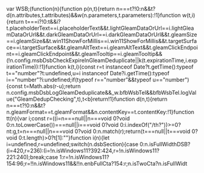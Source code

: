 var WSB;(function(n){function p(n,t){return n===t?!0:n&&t?d(n.attributes,t.attributes)&&w(n.parameters,t.parameters):!1}function w(t,i){return t===i?!0:t&&i?t.placeholderText==i.placeholderText&&t.lightGleamDataOrUrl==i.lightGleamDataOrUrl&&t.darkGleamDataOrUrl==i.darkGleamDataOrUrl&&t.gleamSize==i.gleamSize&&t.win11ShowForMillis==i.win11ShowForMillis&&t.targetSurface==i.targetSurface&&t.gleamAltText==i.gleamAltText&&t.gleamClickEndpoint==i.gleamClickEndpoint&&t.gleamTooltip==i.gleamTooltip&&(!n.config.msbDsbCheckExpireInGleamDeduplicate||k(t.expirationTime,i.expirationTime)):!1}function k(t,i){const r=t instanceof Date?t.getTime():typeof t=="number"?t:undefined,u=i instanceof Date?i.getTime():typeof i=="number"?i:undefined;if(typeof r=="number"&&typeof u=="number"){const t=Math.abs(r-u);return n.config.msbDsbLogGleamDeduplicate&&_w.bfbWsbTel&&bfbWsbTel.logValue("GleamDedupChecking",t),t<b}return!1}function d(n,t){return n===t?!0:n&&t?n.gleamFormat==t.gleamFormat&&n.contentKey==t.contentKey:!1}function tt(n){var i;const r=((i=n===null||n===void 0?void 0:n.toLowerCase())===null||i===void 0?void 0:i.indexOf("/th?"))>=0?nt:g,t=n===null||n===void 0?void 0:n.match(r);return(t===null||t===void 0?void 0:t.length)>0?t[1]:""}function i(n){let i=undefined,r=undefined;switch(n.dsbSection){case 0:n.isFullWidthDSB?(i=420,r=236):(i=!n.isWindows11?392:424,r=!n.isWindows11?221:240);break;case 1:r=!n.isWindows11?154:96;r=!!n.isWindows11&&!!n.enbFullCta?154:r;n.isTwoCta?n.isFullWidt